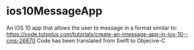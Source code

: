 # ios10MessageApp
An iOS 10 app that allows the user to message in a format similar to:
https://code.tutsplus.com/tutorials/create-an-imessage-app-in-ios-10--cms-26870
Code has been translated from Swift to Objecive-C
